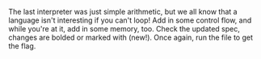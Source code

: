 The last interpreter was just simple arithmetic, but we all know that a language isn't interesting if you can't loop! Add in some control flow, and while you're at it, add in some memory, too. Check the updated spec, changes are bolded or marked with (new!). Once again, run the file to get the flag.

